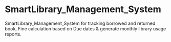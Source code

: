 # SmartLibrary_Management_System
SmartLibrary_Management_System for tracking borrowed and
returned book, Fine calculation based on Due dates & generate
monthly library usage reports.
